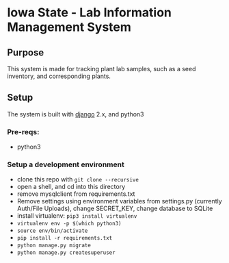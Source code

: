 # Iowa State - Lab Information Management System

## Purpose
This system is made for tracking plant lab samples, such as a seed inventory, and corresponding plants.

## Setup
The system is built with [django] 2.x, and python3 

### Pre-reqs:
* python3

### Setup a development environment
* clone this repo with `git clone --recursive`
* open a shell, and cd into this directory
* remove mysqlclient from requirements.txt
* Remove settings using environment variables from settings.py (currently Auth/File Uploads), change SECRET_KEY, change database to SQLite
* install virtualenv: `pip3 install virtualenv`
* `virtualenv env -p $(which python3)`
* `source env/bin/activate`
* `pip install -r requirements.txt`
* `python manage.py migrate`
* `python manage.py createsuperuser`

[django]: https://www.djangoproject.com/

